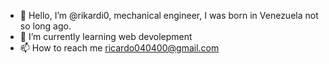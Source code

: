 - 👋 Hello, I’m @rikardi0, mechanical engineer, I was born in Venezuela not so long ago.
- 🌱 I’m currently learning web devolepment
- 📫 How to reach me ricardo040400@gmail.com 


